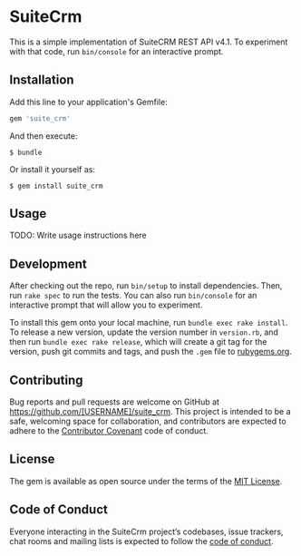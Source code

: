 # SuiteCrm

This is a simple implementation of SuiteCRM REST API v4.1.
To experiment with that code, run `bin/console` for an interactive prompt.

## Installation

Add this line to your application's Gemfile:

```ruby
gem 'suite_crm'
```

And then execute:

    $ bundle

Or install it yourself as:

    $ gem install suite_crm

## Usage

TODO: Write usage instructions here

## Development

After checking out the repo, run `bin/setup` to install dependencies. Then, run `rake spec` to run the tests. You can also run `bin/console` for an interactive prompt that will allow you to experiment.

To install this gem onto your local machine, run `bundle exec rake install`. To release a new version, update the version number in `version.rb`, and then run `bundle exec rake release`, which will create a git tag for the version, push git commits and tags, and push the `.gem` file to [rubygems.org](https://rubygems.org).

## Contributing

Bug reports and pull requests are welcome on GitHub at https://github.com/[USERNAME]/suite_crm. This project is intended to be a safe, welcoming space for collaboration, and contributors are expected to adhere to the [Contributor Covenant](http://contributor-covenant.org) code of conduct.

## License

The gem is available as open source under the terms of the [MIT License](https://opensource.org/licenses/MIT).

## Code of Conduct

Everyone interacting in the SuiteCrm project’s codebases, issue trackers, chat rooms and mailing lists is expected to follow the [code of conduct](https://github.com/[USERNAME]/suite_crm/blob/master/CODE_OF_CONDUCT.md).
